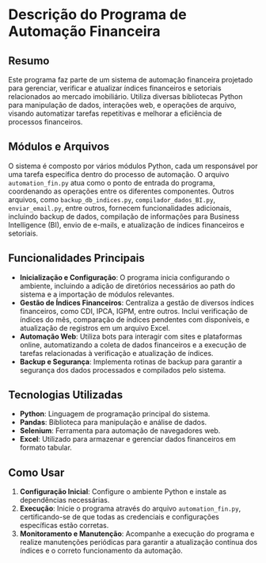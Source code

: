 # Descrição do Programa de Automação Financeira

## Resumo

Este programa faz parte de um sistema de automação financeira projetado para gerenciar, verificar e atualizar índices financeiros e setoriais relacionados ao mercado imobiliário. Utiliza diversas bibliotecas Python para manipulação de dados, interações web, e operações de arquivo, visando automatizar tarefas repetitivas e melhorar a eficiência de processos financeiros.

## Módulos e Arquivos

O sistema é composto por vários módulos Python, cada um responsável por uma tarefa específica dentro do processo de automação. O arquivo `automation_fin.py` atua como o ponto de entrada do programa, coordenando as operações entre os diferentes componentes. Outros arquivos, como `backup_db_indices.py`, `compilador_dados_BI.py`, `enviar_email.py`, entre outros, fornecem funcionalidades adicionais, incluindo backup de dados, compilação de informações para Business Intelligence (BI), envio de e-mails, e atualização de índices financeiros e setoriais.

## Funcionalidades Principais

- **Inicialização e Configuração**: O programa inicia configurando o ambiente, incluindo a adição de diretórios necessários ao path do sistema e a importação de módulos relevantes.
- **Gestão de Índices Financeiros**: Centraliza a gestão de diversos índices financeiros, como CDI, IPCA, IGPM, entre outros. Inclui verificação de índices do mês, comparação de índices pendentes com disponíveis, e atualização de registros em um arquivo Excel.
- **Automação Web**: Utiliza bots para interagir com sites e plataformas online, automatizando a coleta de dados financeiros e a execução de tarefas relacionadas à verificação e atualização de índices.
- **Backup e Segurança**: Implementa rotinas de backup para garantir a segurança dos dados processados e compilados pelo sistema.

## Tecnologias Utilizadas

- **Python**: Linguagem de programação principal do sistema.
- **Pandas**: Biblioteca para manipulação e análise de dados.
- **Selenium**: Ferramenta para automação de navegadores web.
- **Excel**: Utilizado para armazenar e gerenciar dados financeiros em formato tabular.

## Como Usar

1. **Configuração Inicial**: Configure o ambiente Python e instale as dependências necessárias.
2. **Execução**: Inicie o programa através do arquivo `automation_fin.py`, certificando-se de que todas as credenciais e configurações específicas estão corretas.
3. **Monitoramento e Manutenção**: Acompanhe a execução do programa e realize manutenções periódicas para garantir a atualização contínua dos índices e o correto funcionamento da automação.
